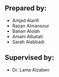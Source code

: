 ## Prepared by:
- Amjad Alarifi
- Razan Almansour
- Banan Alolah
- Amani Albatati
- Sarah Alabbadi

## Supervised by:
- Dr. Lama Alzaben